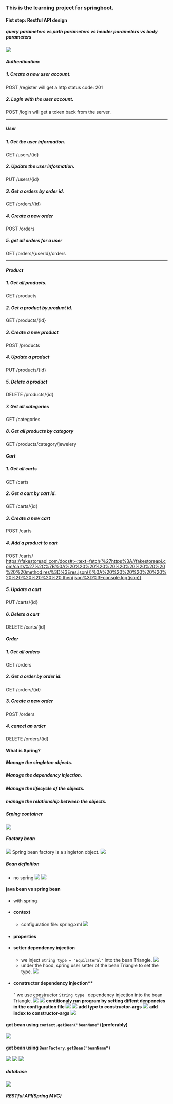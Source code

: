 ### This is the learning project for springboot.

#### Fist step: Restful API design
##### query parameters vs path parameters vs header parameters vs body parameters
![](/images/Screen%20Shot%202022-05-10%20at%2011.14.21%20AM.png)
##### Authentication:
##### 1. Create a new user account.
POST /register
will get a http status code: 201
##### 2. Login with the user account.
POST /login
will get a token back from the server.
<hr>

##### User
##### 1. Get the user information.
GET /users/{id}

##### 2. Update the user information.
PUT /users/{id}

##### 3. Get a orders by order id.
GET /orders/{id}

##### 4. Create a new order
POST /orders

##### 5. get all orders for a user
GET /orders/{userId}/orders
<hr>

##### Product
##### 1. Get all products.
GET /products

##### 2. Get a product by product id.
GET /products/{id}

##### 3. Create a new product
POST /products

##### 4. Update a product
PUT /products/{id}

##### 5. Delete a product
DELETE /products/{id}

##### 7. Get all categories
GET /categories

##### 8. Get all products by category
GET /products/category/jewelery

##### Cart
##### 1. Get all carts
GET /carts

##### 2. Get a cart by cart id.
GET /carts/{id}

##### 3. Create a new cart
POST /carts

##### 4. Add a product to cart
POST /carts/
https://fakestoreapi.com/docs#:~:text=fetch(%27https%3A//fakestoreapi.com/carts%27%2C%7B%0A%20%20%20%20%20%20%20%20%20%20%20%20method,res%3D%3Eres.json())%0A%20%20%20%20%20%20%20%20%20%20%20%20.then(json%3D%3Econsole.log(json))

##### 5. Update a cart
PUT /carts/{id}

##### 6. Delete a cart
DELETE /carts/{id}

##### Order
##### 1. Get all orders
GET /orders

##### 2. Get a order by order id.
GET /orders/{id}

##### 3. Create a new order
POST /orders

##### 4. cancel an order
DELETE /orders/{id}

#### What is Spring?

##### Manage the singleton objects.

##### Manage the dependency injection.

##### Manage the lifecycle of the objects.

##### manage the relationship between the objects.

##### Srping container
![](/images/Screen%20Shot%202022-05-10%20at%206.38.40%20PM.png)

##### Factory bean
![](./images/Screen%20Shot%202022-05-10%20at%206.41.52%20PM.png)
Spring bean factory is a singleton object.
![](/images/Screen%20Shot%202022-05-10%20at%206.42.45%20PM.png)

##### Bean definition
* no spring 
![](/images/Screen%20Shot%202022-05-10%20at%206.48.46%20PM.png)
![](/images/Screen%20Shot%202022-05-10%20at%206.49.03%20PM.png)

#### java bean vs spring bean

* with spring
* #### context
  *  configuration file: spring.xml
![](/images/Screen%20Shot%202022-05-10%20at%207.29.11%20PM.png)
* #### properties
* #### setter dependency injection
  * we inject `String type = "Equilateral"` into the bean Triangle.
  ![](images/Screen%20Shot%202022-05-11%20at%205.15.45%20AM.png)
  * under the hood, spring user setter of the bean Triangle to set the type.
  ![](images/Screen%20Shot%202022-05-11%20at%205.25.25%20AM.png)
* #### constructor dependency injection**
  " we use constructor `String type ` dependency injection into the bean Triangle.
  ![](images/Screen%20Shot%202022-05-11%20at%205.33.44%20AM.png)
  ![](images/Screen%20Shot%202022-05-11%20at%205.33.31%20AM.png)
  **contitionaly run program by setting diffent denpencies in the configuration file**
  ![](/images/Screen%20Shot%202022-05-11%20at%205.46.14%20AM.png)
  ![](images/Screen%20Shot%202022-05-11%20at%205.46.31%20AM.png)
  **add type to constructor-args**
  ![](images/Screen%20Shot%202022-05-11%20at%205.56.35%20AM.png)
  **add index to constructor-args**
  ![](images/Screen%20Shot%202022-05-11%20at%206.03.04%20AM.png)


#### get bean using `context.getBean("beanName")`(preferably)
![](/images/Screen%20Shot%202022-05-10%20at%207.31.16%20PM.png)
#### get bean using `BeanFactory.getBean("beanName")`
![](images/Screen%20Shot%202022-05-11%20at%204.13.09%20AM.png)
![](images/Screen%20Shot%202022-05-10%20at%207.29.11%20PM.png)
![](images/Screen%20Shot%202022-05-10%20at%207.31.16%20PM.png)


















##### database
![](images/Screen%20Shot%202022-05-10%20at%203.28.04%20PM.png)



##### RESTful API(Spring MVC)
##### 











